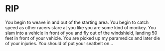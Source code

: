 # RIP  
You begin to weave in and out of the starting area. You begin to catch speed as other racers stare at you like you are some kind of monkey. You slam into a vehicle in front of you and fly out of the windshield, landing 50 feet in front of your vehicle. You are picked up my paramedics and later die of your injuries. You should of put your seatbelt on...
